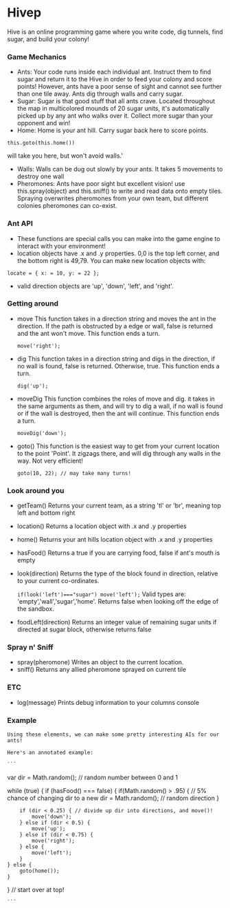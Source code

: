 # Hivep
Hive is an online programming game where you write code, dig tunnels, find sugar, and build your colony!

### Game Mechanics
- Ants:
    Your code runs inside each individual ant. Instruct them to find sugar and return it to the Hive in order to feed your colony
    and score points! However, ants have a poor sense of sight and cannot see further than one tile away. 
    Ants dig through walls and carry sugar.
- Sugar: 
 Sugar is that good stuff that all ants crave. Located throughout the map in multicolored mounds of 20 sugar units, it's
automatically picked up by any ant who walks over it. Collect more sugar than your opponent and win! 
- Home:
Home is your ant hill. Carry sugar back here to score points. 

``` 
this.goto(this.home()) 
``` 
will take you here, but won't avoid walls.'
- Walls:
Walls can be dug out slowly by your ants. It takes 5 movements to destroy one wall
- Pheromones:
Ants have poor sight but excellent vision! use this.spray(object) and this.sniff() to write and read data onto 
empty tiles. Spraying overwrites pheromones from your own team, but different colonies pheromones can co-exist.
    
### Ant API
 - These functions are special calls you can make into the game engine to interact with your environment! 
 - location objects have .x and .y properties. 0,0 is the top left corner, and the bottom right is 49,79. You can make new location objects with:

 ```
 locate = { x: = 10, y: = 22 };
 ```
 - valid direction objects are 'up', 'down', 'left', and 'right'.

### Getting around
- move
 This function takes in a direction string  and moves the ant in the direction. If the path is obstructed by a 
edge or wall, false is returned and the ant won't move. This function ends a turn.

    ```
    move('right');
    ```
- dig
    This function takes in a direction string and digs in the direction, if no wall is found, false is returned. Otherwise, true. This function ends a turn.

    ```
    dig('up');
    ```
- moveDig
    This function combines the roles of move and dig. it takes in the same arguments as them, and will try to dig a wall, if no wall is found or if the wall is destroyed, then the ant will continue. This function ends a turn.

    ```
    moveDig('down');
    ```
- goto()
    This function is the easiest way to get from your current location to the point 'Point'. It zigzags there, and will dig through any walls in the way. Not very efficient!

    ```
    goto(10, 22); // may take many turns!
    ```

### Look around you
  - getTeam()
    Returns your current team, as a string 'tl' or 'br', meaning top left and bottom right
  - location() 
    Returns a location object with .x and .y properties 
  - home() 
    Returns your ant hills location object with .x and .y properties
  - hasFood()
    Returns a true if you are carrying food, false if ant's mouth is empty 
  - look(direction)
    Returns the type of the block found in direction, relative to your current co-ordinates.

    ```if(look('left')==="sugar") move('left');```
    Valid types are: 'empty','wall','sugar','home'. Returns false when looking off the edge of the sandbox.
  - foodLeft(direction)
    Returns an integer value of remaining sugar units if directed at sugar block, otherwise returns false

 
### Spray n' Sniff
 - spray(pheromone) 
      Writes an object to the current location.   
 - sniff() 
      Returns any allied pheromone sprayed on current tile 

### ETC
 - log(message)
    Prints debug information to your columns console
    
### Example
    Using these elements, we can make some pretty interesting AIs for our ants!
    
    Here's an annotated example:

    ```
var dir = Math.random(); // random number between 0 and 1

while (true) {
    if (hasFood() === false) {
        if(Math.random() > .95) { // 5% chance of changing dir to a new 
            dir = Math.random();  // random direction
        }

        if (dir < 0.25) { // divide up dir into directions, and move()!
            move('down');
        } else if (dir < 0.5) {
            move('up');
        } else if (dir < 0.75) {
            move('right');
        } else {
            move('left');
        }
    } else {
        goto(home());
    }
} // start over at top!

    ```
